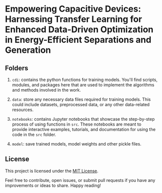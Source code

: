 # Empowering Capacitive Devices: Harnessing Transfer Learning for Enhanced Data-Driven Optimization in Energy-Efficient Separations and Generation


## Folders
1. `cdi`:  contains the python functions for training models. You'll find scripts, modules, and packages here that are used to implement the algorithms and methods involved in the work.

2. `data`: store any necessary data files required for training models. This could include datasets, preprocessed data, or any other data-related resources.
3. `notebooks`: contains Jupyter notebooks that showcase the step-by-step process of using functions in `src`. These notebooks are meant to provide interactive examples, tutorials, and documentation for using the code in the `src` folder.
4. `model`: save trained models, model weights and other pickle files.


## License

This project is licensed under the [MIT License](LICENSE).



Feel free to contribute, open issues, or submit pull requests if you have any improvements or ideas to share. Happy reading!
